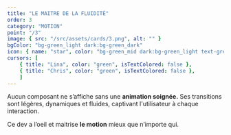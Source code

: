 ```yaml
---
title: "LE MAITRE DE LA FLUIDITÉ"
order: 3
category: "MOTION"
point: "/3"
image: { src: "/src/assets/cards/3.png", alt: "" }
bgColor: "bg-green_light dark:bg-green_dark"
icon: { name: "star", color: "bg-green_mid dark:bg-green_light text-green_light dark:text-green_dark" }
cursors: [
    { title: "Lina", color: "green", isTextColored: false },
    { title: "Chris", color: "green", isTextColored: false },
    ]
---
```


Aucun composant ne s’affiche sans une **animation soignée.** Ses transitions sont légères, dynamiques et fluides, captivant l'utilisateur à chaque interaction.

Ce dev a l’oeil et maitrise **le motion** mieux que n’importe qui.  